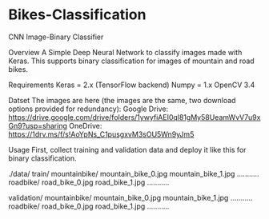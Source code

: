 # Bikes-Classification

CNN Image-Binary Classifier

Overview
A Simple Deep Neural Network to classify images made with Keras. This supports binary classification for images of mountain and road bikes.

Requirements
Keras = 2.x (TensorFlow backend)
Numpy = 1.x
OpenCV 3.4

Datset
The images are here (the images are the same, two download options provided for redundancy):
Google Drive:
https://drive.google.com/drive/folders/1ywyfiAEI0ql81gMy58UeamWvV7u9xGn9?usp=sharing
OneDrive:
https://1drv.ms/f/s!AoYpNs_C1pusgxvM3sOU5Wn9yJm5


Usage
First, collect training and validation data and deploy it like this for binary classification.

./data/
  train/
    mountainbike/
      mountain_bike_0.jpg
      mountain_bike_1.jpg
        ...........
    roadbike/
      road_bike_0.jpg
      road_bike_1.jpg
        ...........
  
  
  validation/
    mountainbike/
      mountain_bike_0.jpg
      mountain_bike_1.jpg
        ...........
    roadbike/
      road_bike_0.jpg
      road_bike_1.jpg
        ...........
      
